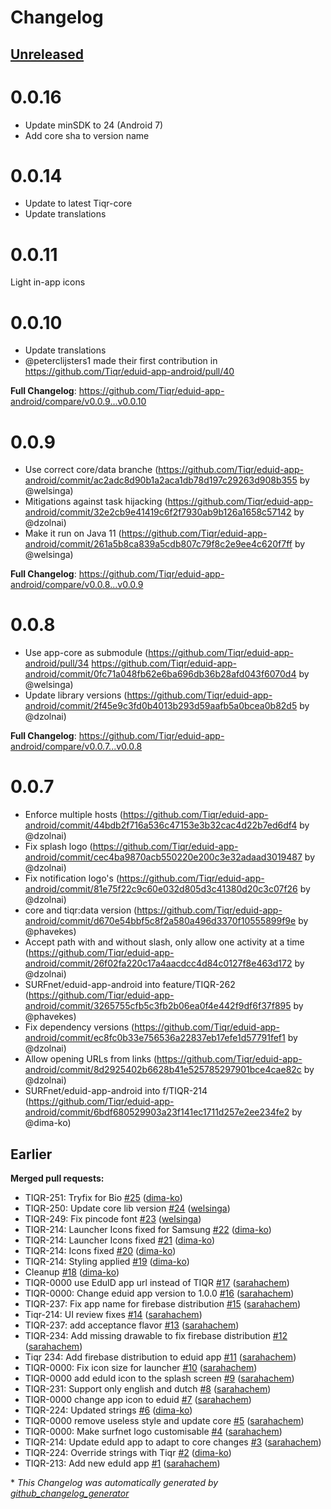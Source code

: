 # Changelog

## [Unreleased](https://github.com/SURFnet/eduid-app-android/tree/HEAD)

# 0.0.16
- Update minSDK to 24 (Android 7) 
- Add core sha to version name

# 0.0.14
- Update to latest Tiqr-core
- Update translations

# 0.0.11

Light in-app icons

# 0.0.10

* Update translations
* @peterclijsters1 made their first contribution in https://github.com/Tiqr/eduid-app-android/pull/40


**Full Changelog**: https://github.com/Tiqr/eduid-app-android/compare/v0.0.9...v0.0.10

# 0.0.9

* Use correct core/data branche (https://github.com/Tiqr/eduid-app-android/commit/ac2adc8d90b1a2aca1db78d197c29263d908b355 by @welsinga)
* Mitigations against task hijacking (https://github.com/Tiqr/eduid-app-android/commit/32e2cb9e41419c6f2f7930ab9b126a1658c57142 by @dzolnai)
* Make it run on Java 11 (https://github.com/Tiqr/eduid-app-android/commit/261a5b8ca839a5cdb807c79f8c2e9ee4c620f7ff by @welsinga)


**Full Changelog**: https://github.com/Tiqr/eduid-app-android/compare/v0.0.8...v0.0.9

# 0.0.8

* Use app-core as submodule (https://github.com/Tiqr/eduid-app-android/pull/34 https://github.com/Tiqr/eduid-app-android/commit/0fc71a048fb62e6ba696db36b28afd043f6070d4 by @welsinga)
* Update library versions (https://github.com/Tiqr/eduid-app-android/commit/2f45e9c3fd0b4013b293d59aafb5a0bcea0b82d5 by @dzolnai)


**Full Changelog**: https://github.com/Tiqr/eduid-app-android/compare/v0.0.7...v0.0.8

# 0.0.7

* Enforce multiple hosts (https://github.com/Tiqr/eduid-app-android/commit/44bdb2f716a536c47153e3b32cac4d22b7ed6df4 by @dzolnai)
* Fix splash logo (https://github.com/Tiqr/eduid-app-android/commit/cec4ba9870acb550220e200c3e32adaad3019487 by @dzolnai)
* Fix notification logo's (https://github.com/Tiqr/eduid-app-android/commit/81e75f22c9c60e032d805d3c41380d20c3c07f26 by @dzolnai)
* core and tiqr:data version (https://github.com/Tiqr/eduid-app-android/commit/d670e54bbf5c8f2a580a496d3370f10555899f9e by @phavekes)
* Accept path with and without slash, only allow one activity at a time (https://github.com/Tiqr/eduid-app-android/commit/26f02fa220c17a4aacdcc4d84c0127f8e463d172 by @dzolnai)
* SURFnet/eduid-app-android into feature/TIQR-262 (https://github.com/Tiqr/eduid-app-android/commit/3265755cfb5c3fb2b06ea0f4e442f9df6f37f895 by @phavekes)
* Fix dependency versions (https://github.com/Tiqr/eduid-app-android/commit/ec8fc0b33e756536a22837eb17efe1d57791fef1 by @dzolnai)
* Allow opening URLs from links (https://github.com/Tiqr/eduid-app-android/commit/8d2925402b6628b41e525785297901bce4cae82c by @dzolnai)
* SURFnet/eduid-app-android into f/TIQR-214 (https://github.com/Tiqr/eduid-app-android/commit/6bdf680529903a23f141ec1711d257e2ee234fe2 by @dima-ko)

## Earlier

**Merged pull requests:**

- TIQR-251: Tryfix for Bio [\#25](https://github.com/SURFnet/eduid-app-android/pull/25) ([dima-ko](https://github.com/dima-ko))
- TIQR-250: Update core lib version [\#24](https://github.com/SURFnet/eduid-app-android/pull/24) ([welsinga](https://github.com/welsinga))
- TIQR-249: Fix pincode font [\#23](https://github.com/SURFnet/eduid-app-android/pull/23) ([welsinga](https://github.com/welsinga))
- TIQR-214: Launcher Icons fixed for Samsung [\#22](https://github.com/SURFnet/eduid-app-android/pull/22) ([dima-ko](https://github.com/dima-ko))
- TIQR-214: Launcher Icons fixed [\#21](https://github.com/SURFnet/eduid-app-android/pull/21) ([dima-ko](https://github.com/dima-ko))
- TIQR-214: Icons fixed [\#20](https://github.com/SURFnet/eduid-app-android/pull/20) ([dima-ko](https://github.com/dima-ko))
- TIQR-214: Styling applied [\#19](https://github.com/SURFnet/eduid-app-android/pull/19) ([dima-ko](https://github.com/dima-ko))
- Cleanup [\#18](https://github.com/SURFnet/eduid-app-android/pull/18) ([dima-ko](https://github.com/dima-ko))
- TIQR-0000 use EduID app url instead of TIQR [\#17](https://github.com/SURFnet/eduid-app-android/pull/17) ([sarahachem](https://github.com/sarahachem))
- TIQR-0000: Change eduid app version to 1.0.0 [\#16](https://github.com/SURFnet/eduid-app-android/pull/16) ([sarahachem](https://github.com/sarahachem))
- TIQR-237: Fix app name for firebase distribution [\#15](https://github.com/SURFnet/eduid-app-android/pull/15) ([sarahachem](https://github.com/sarahachem))
- Tiqr-214: UI review fixes [\#14](https://github.com/SURFnet/eduid-app-android/pull/14) ([sarahachem](https://github.com/sarahachem))
- TIQR-237: add acceptance flavor [\#13](https://github.com/SURFnet/eduid-app-android/pull/13) ([sarahachem](https://github.com/sarahachem))
- TIQR-234: Add missing drawable to fix firebase distribution [\#12](https://github.com/SURFnet/eduid-app-android/pull/12) ([sarahachem](https://github.com/sarahachem))
- Tiqr 234: Add firebase distribution to eduid app [\#11](https://github.com/SURFnet/eduid-app-android/pull/11) ([sarahachem](https://github.com/sarahachem))
- TIQR-0000: Fix icon size for launcher [\#10](https://github.com/SURFnet/eduid-app-android/pull/10) ([sarahachem](https://github.com/sarahachem))
- TIQR-0000 add eduId icon to the splash screen [\#9](https://github.com/SURFnet/eduid-app-android/pull/9) ([sarahachem](https://github.com/sarahachem))
- TIQR-231: Support only english and dutch  [\#8](https://github.com/SURFnet/eduid-app-android/pull/8) ([sarahachem](https://github.com/sarahachem))
- TIQR-0000 change app icon to eduid [\#7](https://github.com/SURFnet/eduid-app-android/pull/7) ([sarahachem](https://github.com/sarahachem))
- TIQR-224: Updated strings [\#6](https://github.com/SURFnet/eduid-app-android/pull/6) ([dima-ko](https://github.com/dima-ko))
- TIQR-0000 remove useless style and update core [\#5](https://github.com/SURFnet/eduid-app-android/pull/5) ([sarahachem](https://github.com/sarahachem))
- TIQR-0000: Make surfnet logo customisable [\#4](https://github.com/SURFnet/eduid-app-android/pull/4) ([sarahachem](https://github.com/sarahachem))
- TIQR-214: Update eduId app to adapt to core changes [\#3](https://github.com/SURFnet/eduid-app-android/pull/3) ([sarahachem](https://github.com/sarahachem))
- TIQR-224: Override strings with Tiqr [\#2](https://github.com/SURFnet/eduid-app-android/pull/2) ([dima-ko](https://github.com/dima-ko))
- TIQR-213: Add new eduId app [\#1](https://github.com/SURFnet/eduid-app-android/pull/1) ([sarahachem](https://github.com/sarahachem))



\* *This Changelog was automatically generated by [github_changelog_generator](https://github.com/github-changelog-generator/github-changelog-generator)*
